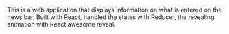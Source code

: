 This is a web application that displays information on what is entered on the news bar. Built with React, handled the states with Reducer, the revealing animation with React awesome reveal.
